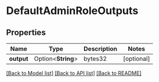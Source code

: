 # DefaultAdminRoleOutputs

## Properties

Name | Type | Description | Notes
------------ | ------------- | ------------- | -------------
**output** | Option<**String**> | bytes32 | [optional]

[[Back to Model list]](../README.md#documentation-for-models) [[Back to API list]](../README.md#documentation-for-api-endpoints) [[Back to README]](../README.md)



